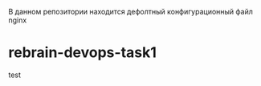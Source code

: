 В данном репозитории находится дефолтный конфигурационный файл nginx
# rebrain-devops-task1



test

